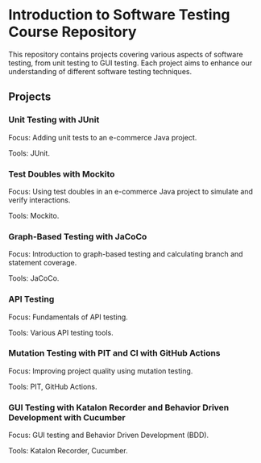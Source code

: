 # Introduction to Software Testing Course Repository

This repository contains projects covering various aspects of software testing, from unit testing to GUI testing. 
Each project aims to enhance our understanding of different software testing techniques.


## Projects

### **Unit Testing with JUnit**
Focus: Adding unit tests to an e-commerce Java project.

Tools: JUnit.

### Test Doubles with Mockito
Focus: Using test doubles in an e-commerce Java project to simulate and verify interactions.

Tools: Mockito.

### Graph-Based Testing with JaCoCo
Focus: Introduction to graph-based testing and calculating branch and statement coverage.

Tools: JaCoCo.

### API Testing
Focus: Fundamentals of API testing.

Tools: Various API testing tools.

### Mutation Testing with PIT and CI with GitHub Actions
Focus: Improving project quality using mutation testing.

Tools: PIT, GitHub Actions.

### GUI Testing with Katalon Recorder and Behavior Driven Development with Cucumber
Focus: GUI testing and Behavior Driven Development (BDD).

Tools: Katalon Recorder, Cucumber.
